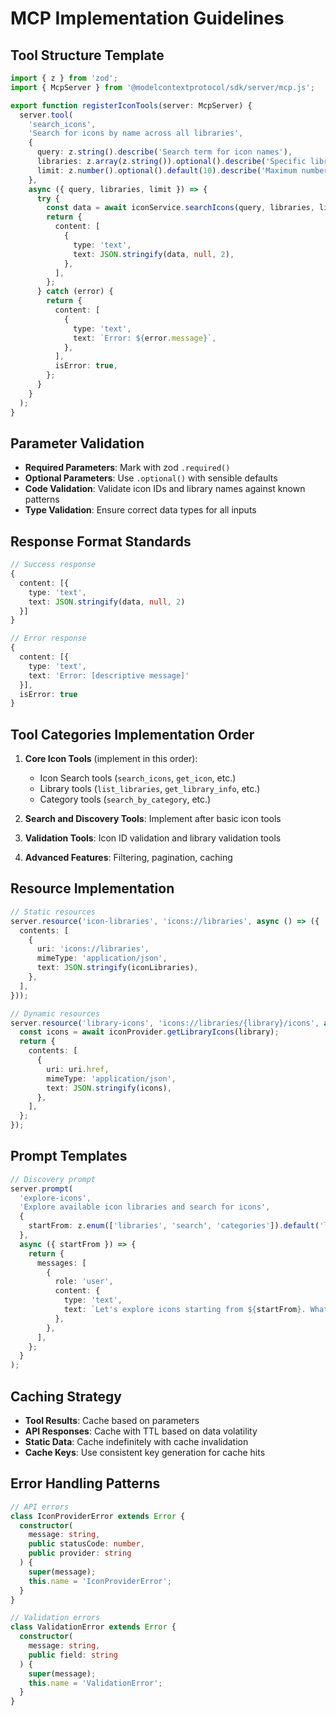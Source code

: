 # MCP Implementation Guidelines

## Tool Structure Template

```typescript
import { z } from 'zod';
import { McpServer } from '@modelcontextprotocol/sdk/server/mcp.js';

export function registerIconTools(server: McpServer) {
  server.tool(
    'search_icons',
    'Search for icons by name across all libraries',
    {
      query: z.string().describe('Search term for icon names'),
      libraries: z.array(z.string()).optional().describe('Specific libraries to search in'),
      limit: z.number().optional().default(10).describe('Maximum number of results'),
    },
    async ({ query, libraries, limit }) => {
      try {
        const data = await iconService.searchIcons(query, libraries, limit);
        return {
          content: [
            {
              type: 'text',
              text: JSON.stringify(data, null, 2),
            },
          ],
        };
      } catch (error) {
        return {
          content: [
            {
              type: 'text',
              text: `Error: ${error.message}`,
            },
          ],
          isError: true,
        };
      }
    }
  );
}
```

## Parameter Validation

- **Required Parameters**: Mark with zod `.required()`
- **Optional Parameters**: Use `.optional()` with sensible defaults
- **Code Validation**: Validate icon IDs and library names against known patterns
- **Type Validation**: Ensure correct data types for all inputs

## Response Format Standards

```typescript
// Success response
{
  content: [{
    type: 'text',
    text: JSON.stringify(data, null, 2)
  }]
}

// Error response
{
  content: [{
    type: 'text',
    text: 'Error: [descriptive message]'
  }],
  isError: true
}
```

## Tool Categories Implementation Order

1. **Core Icon Tools** (implement in this order):
   - Icon Search tools (`search_icons`, `get_icon`, etc.)
   - Library tools (`list_libraries`, `get_library_info`, etc.)
   - Category tools (`search_by_category`, etc.)

2. **Search and Discovery Tools**: Implement after basic icon tools
3. **Validation Tools**: Icon ID validation and library validation tools
4. **Advanced Features**: Filtering, pagination, caching

## Resource Implementation

```typescript
// Static resources
server.resource('icon-libraries', 'icons://libraries', async () => ({
  contents: [
    {
      uri: 'icons://libraries',
      mimeType: 'application/json',
      text: JSON.stringify(iconLibraries),
    },
  ],
}));

// Dynamic resources
server.resource('library-icons', 'icons://libraries/{library}/icons', async (uri, { library }) => {
  const icons = await iconProvider.getLibraryIcons(library);
  return {
    contents: [
      {
        uri: uri.href,
        mimeType: 'application/json',
        text: JSON.stringify(icons),
      },
    ],
  };
});
```

## Prompt Templates

```typescript
// Discovery prompt
server.prompt(
  'explore-icons',
  'Explore available icon libraries and search for icons',
  {
    startFrom: z.enum(['libraries', 'search', 'categories']).default('libraries'),
  },
  async ({ startFrom }) => {
    return {
      messages: [
        {
          role: 'user',
          content: {
            type: 'text',
            text: `Let's explore icons starting from ${startFrom}. What would you like to find?`,
          },
        },
      ],
    };
  }
);
```

## Caching Strategy

- **Tool Results**: Cache based on parameters
- **API Responses**: Cache with TTL based on data volatility
- **Static Data**: Cache indefinitely with cache invalidation
- **Cache Keys**: Use consistent key generation for cache hits

## Error Handling Patterns

```typescript
// API errors
class IconProviderError extends Error {
  constructor(
    message: string,
    public statusCode: number,
    public provider: string
  ) {
    super(message);
    this.name = 'IconProviderError';
  }
}

// Validation errors
class ValidationError extends Error {
  constructor(
    message: string,
    public field: string
  ) {
    super(message);
    this.name = 'ValidationError';
  }
}
```
